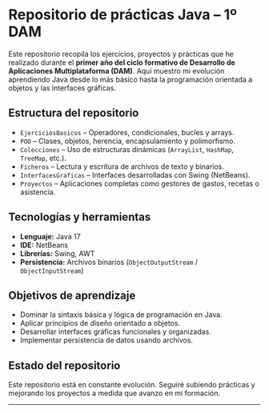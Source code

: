 # Repositorio de prácticas Java – 1º DAM

Este repositorio recopila los ejercicios, proyectos y prácticas que he realizado durante el **primer año del ciclo formativo de Desarrollo de Aplicaciones Multiplataforma (DAM)**. Aquí muestro mi evolución aprendiendo Java desde lo más básico hasta la programación orientada a objetos y las interfaces gráficas.

## Estructura del repositorio

- `EjerciciosBasicos` – Operadores, condicionales, bucles y arrays.
- `POO` – Clases, objetos, herencia, encapsulamiento y polimorfismo.
- `Colecciones` – Uso de estructuras dinámicas (`ArrayList`, `HashMap`, `TreeMap`, etc.).
- `Ficheros` – Lectura y escritura de archivos de texto y binarios.
- `InterfacesGraficas` – Interfaces desarrolladas con Swing (NetBeans).
- `Proyectos` – Aplicaciones completas como gestores de gastos, recetas o asistencia.

## Tecnologías y herramientas

- **Lenguaje:** Java 17  
- **IDE:** NetBeans  
- **Librerías:** Swing, AWT  
- **Persistencia:** Archivos binarios (`ObjectOutputStream` / `ObjectInputStream`)

## Objetivos de aprendizaje

- Dominar la sintaxis básica y lógica de programación en Java.
- Aplicar principios de diseño orientado a objetos.
- Desarrollar interfaces gráficas funcionales y organizadas.
- Implementar persistencia de datos usando archivos.

## Estado del repositorio

Este repositorio está en constante evolución. Seguiré subiendo prácticas y mejorando los proyectos a medida que avanzo en mi formación.

---
